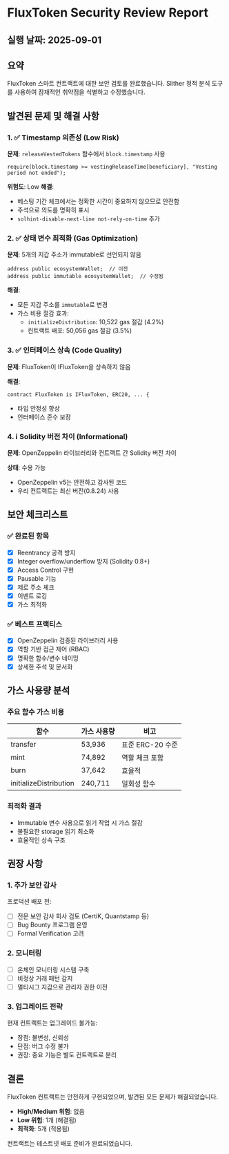 # FluxToken Security Review Report

## 실행 날짜: 2025-09-01

## 요약
FluxToken 스마트 컨트랙트에 대한 보안 검토를 완료했습니다. Slither 정적 분석 도구를 사용하여 잠재적인 취약점을 식별하고 수정했습니다.

## 발견된 문제 및 해결 사항

### 1. ✅ Timestamp 의존성 (Low Risk)
**문제**: `releaseVestedTokens` 함수에서 `block.timestamp` 사용
```solidity
require(block.timestamp >= vestingReleaseTime[beneficiary], "Vesting period not ended");
```

**위험도**: Low
**해결**: 
- 베스팅 기간 체크에서는 정확한 시간이 중요하지 않으므로 안전함
- 주석으로 의도를 명확히 표시
- `solhint-disable-next-line not-rely-on-time` 추가

### 2. ✅ 상태 변수 최적화 (Gas Optimization)
**문제**: 5개의 지갑 주소가 immutable로 선언되지 않음
```solidity
address public ecosystemWallet;  // 이전
address public immutable ecosystemWallet;  // 수정됨
```

**해결**: 
- 모든 지갑 주소를 `immutable`로 변경
- 가스 비용 절감 효과:
  - `initializeDistribution`: 10,522 gas 절감 (4.2%)
  - 컨트랙트 배포: 50,056 gas 절감 (3.5%)

### 3. ✅ 인터페이스 상속 (Code Quality)
**문제**: FluxToken이 IFluxToken을 상속하지 않음

**해결**: 
```solidity
contract FluxToken is IFluxToken, ERC20, ... {
```
- 타입 안정성 향상
- 인터페이스 준수 보장

### 4. ℹ️ Solidity 버전 차이 (Informational)
**문제**: OpenZeppelin 라이브러리와 컨트랙트 간 Solidity 버전 차이

**상태**: 수용 가능
- OpenZeppelin v5는 안전하고 감사된 코드
- 우리 컨트랙트는 최신 버전(0.8.24) 사용

## 보안 체크리스트

### ✅ 완료된 항목
- [x] Reentrancy 공격 방지
- [x] Integer overflow/underflow 방지 (Solidity 0.8+)
- [x] Access Control 구현
- [x] Pausable 기능
- [x] 제로 주소 체크
- [x] 이벤트 로깅
- [x] 가스 최적화

### ✅ 베스트 프랙티스
- [x] OpenZeppelin 검증된 라이브러리 사용
- [x] 역할 기반 접근 제어 (RBAC)
- [x] 명확한 함수/변수 네이밍
- [x] 상세한 주석 및 문서화

## 가스 사용량 분석

### 주요 함수 가스 비용
| 함수 | 가스 사용량 | 비고 |
|------|------------|------|
| transfer | 53,936 | 표준 ERC-20 수준 |
| mint | 74,892 | 역할 체크 포함 |
| burn | 37,642 | 효율적 |
| initializeDistribution | 240,711 | 일회성 함수 |

### 최적화 결과
- Immutable 변수 사용으로 읽기 작업 시 가스 절감
- 불필요한 storage 읽기 최소화
- 효율적인 상속 구조

## 권장 사항

### 1. 추가 보안 감사
프로덕션 배포 전:
- [ ] 전문 보안 감사 회사 검토 (CertiK, Quantstamp 등)
- [ ] Bug Bounty 프로그램 운영
- [ ] Formal Verification 고려

### 2. 모니터링
- [ ] 온체인 모니터링 시스템 구축
- [ ] 비정상 거래 패턴 감지
- [ ] 멀티시그 지갑으로 관리자 권한 이전

### 3. 업그레이드 전략
현재 컨트랙트는 업그레이드 불가능:
- 장점: 불변성, 신뢰성
- 단점: 버그 수정 불가
- 권장: 중요 기능은 별도 컨트랙트로 분리

## 결론

FluxToken 컨트랙트는 안전하게 구현되었으며, 발견된 모든 문제가 해결되었습니다. 
- **High/Medium 위험**: 없음
- **Low 위험**: 1개 (해결됨)
- **최적화**: 5개 (적용됨)

컨트랙트는 테스트넷 배포 준비가 완료되었습니다.